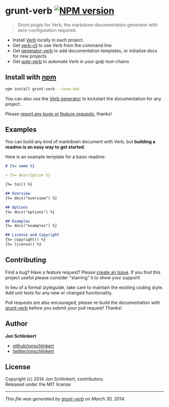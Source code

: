 # grunt-verb [![NPM version](https://badge.fury.io/js/grunt-verb.png)](http://badge.fury.io/js/grunt-verb)

> Grunt plugin for Verb, the markdown documentation generator with zero-configuration required.

* Install [Verb](https://github.com/assemble/verb) locally in each project.
* Get [verb-cli](https://github.com/assemble/verb-cli) to use Verb from the command line
* Get [generator-verb](https://github.com/assemble/generator-verb) to add documentation templates, or initialize docs for new projects
* Get [gulp-verb](https://github.com/assemble/gulp-verb) to automate Verb in your gulp tool-chains

## Install with [npm](npmjs.org)
```bash
npm install grunt-verb --save-dev
```

You can also use the [Verb generator](https://github.com/assemble/generator-verb) to kickstart the documentation for any project.

Please [report any bugs or feature requests](https://github.com/assemble/grunt-verb/issues/new), thanks!

## Examples
You can build any kind of markdown document with Verb, but **building a readme is an easy way to get started**.

Here is an example template for a basic readme:

```markdown
# {%= name %}

> {%= description %}

{%= toc() %}

## Overview
{%= docs("overview") %}

## Options
{%= docs("options") %}

## Examples
{%= docs("examples") %}

## License and Copyright
{%= copyright() %}
{%= license() %}
```

## Contributing
Find a bug? Have a feature request? Please [create an Issue](https://github.com/assemble/grunt-verb/issues). If you find this project useful please consider "starring" it to show your support!

In lieu of a formal styleguide, take care to maintain the existing coding style. Add unit tests for any new or changed functionality.

Pull requests are also encouraged, please re-build the documentation with [grunt-verb](https://github.com/assemble/grunt-verb) before you submit your pull request! Thanks!

## Author

**Jon Schlinkert**

+ [github/jonschlinkert](https://github.com/jonschlinkert)
+ [twitter/jonschlinkert](http://twitter.com/jonschlinkert)

## License
Copyright (c) 2014 Jon Schlinkert, contributors.  
Released under the MIT license

***

_This file was generated by [grunt-verb](https://github.com/assemble/grunt-verb) on March 30, 2014._